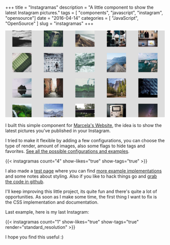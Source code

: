 +++
title = "Instagramas"
description = "A little component to show the latest Instagram pictures."
tags = [ "components", "javascript", "instagram", "opensource"]
date = "2016-04-14"
categories = [
  "JavaScript",
  "OpenSource"
]
slug = "instagramas"
+++

![Instagramas](/assets/images/instagramas/instagramas.png)

I built this simple component for [Marcela's Website](http://www.marcelaviola.com.ar), the idea is to show the latest pictures you've published in your Instagram.

I tried to make it flexible by adding a few configurations, you can choose the type of render, amount of images, also some flags to hide tags and favorites. [See all the possible configurations and examples](http://natos.github.io/instagramas/).

{{< instagramas count="4" show-likes="true" show-tags="true" >}}

I also made a [test page](http://natos.github.io/instagramas/) where you can find [more example implementations](http://natos.github.io/instagramas/) and some notes about styling. Also if you like to hack things go and [grab the code in github](https://github.com/natos/instagramas).

I'll keep improving this little project, its quite fun and there's quite a lot of opportunities. As soon as I make some time, the first thing I want to fix is the CSS implementation and documentation.

Last example, here is my last Instagram:

{{< instagramas count="1" show-likes="true" show-tags="true" render="standard_resolution" >}}

I hope you find this useful :)